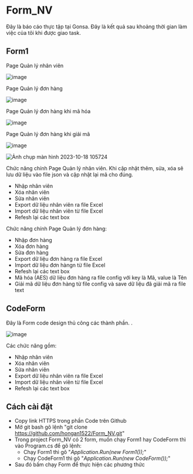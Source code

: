 # Form_NV

Đây là báo cáo thực tập tại Gonsa. Đây là kết quả sau khoảng thời gian làm việc của tôi khi được giao task.

## **Form1**

Page Quản lý nhân viên

![image](https://github.com/hongan1522/Form_NV/assets/95673805/afcc859d-cace-492d-939b-ac5f46e67cd9)


                                      
Page Quản lý đơn hàng

![image](https://github.com/hongan1522/Form_NV/assets/95673805/a4c63451-23f3-42b4-83ac-c93771479b90)


Page Quản lý đơn hàng khi mã hóa

![image](https://github.com/hongan1522/Form_NV/assets/95673805/5af05a17-eae8-44f1-aad7-ea02f4d593fb)


Page Quản lý đơn hàng khi giải mã 

![image](https://github.com/hongan1522/Form_NV/assets/95673805/19f223f0-2be1-441e-b9ce-14e3b799663b)


![Ảnh chụp màn hình 2023-10-18 105724](https://github.com/hongan1522/Form_NV/assets/95673805/a2fa3145-f9aa-415f-a317-cac07a8414ec)

  Chức năng chính Page Quản lý nhân viên. Khi cập nhật thêm, sửa, xóa sẽ lưu dữ liệu vào file json và cập nhật lại mã cho đúng.
- Nhập nhân viên
- Xóa nhân viên
- Sửa nhân viên
- Export dữ liệu nhân viên ra file Excel
- Import dữ liệu nhân viên từ file Excel
- Refesh lại các text box

Chức năng chính Page Quản lý đơn hàng:
- Nhập đơn hàng
- Xóa đơn hàng
- Sửa đơn hàng
- Export dữ liệu đơn hàng ra file Excel
- Import dữ liệu đơn hàngn từ file Excel
- Refesh lại các text box
- Mã hóa (AES)  dữ liệu đơn hàng ra file config với key là Mã, value là Tên
- Giải mã dữ liệu đơn hàng từ file config và save dữ liệu đã giải mã ra file text

## **CodeForm**

Đây là Form code design thủ công các thành phần. .

![image](https://github.com/hongan1522/Form_NV/assets/95673805/e4466bdf-312f-47ab-8b2c-8d0e4920676e)


Các chức năng gồm:
- Nhập nhân viên
- Xóa nhân viên
- Sửa nhân viên
- Export dữ liệu nhân viên ra file Excel
- Import dữ liệu nhân viên từ file Excel
- Refesh lại các text box

## **Cách cài đặt**
- Copy link HTTPS trong phần Code trên Github
- Mở git bash gõ lệnh "git clone https://github.com/hongan1522/Form_NV.git"
- Trong project Form_NV có 2 form, muốn chạy Form1 hay CodeForm thì vào Program.cs để gõ lệnh:
  + Chạy Form1 thì gõ "*Application.Run(new Form1());*"
  + Chạy CodeForm1 thì gõ "*Application.Run(new CodeForm());*"   
- Sau đó bấm chạy Form để thực hiện các phương thức
